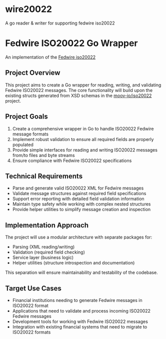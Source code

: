 # wire20022
A go reader &amp; writer for supporting fedwire iso20022 

# Fedwire ISO20022 Go Wrapper

An implementation of the [Fedwire iso20022](https://www.frbservices.org/financial-services/fednow/what-is-iso-20022-why-does-it-matter)

## Project Overview

This project aims to create a Go wrapper for reading, writing, and validating Fedwire ISO20022 messages. The core functionality will build upon the existing structs generated from XSD schemas in the [moov-io/iso20022](https://github.com/moov-io/iso20022) project.

## Project Goals

1. Create a comprehensive wrapper in Go to handle ISO20022 Fedwire message formats
2. Implement robust validation to ensure all required fields are properly populated
3. Provide simple interfaces for reading and writing ISO20022 messages from/to files and byte streams
4. Ensure compliance with Fedwire ISO20022 specifications

## Technical Requirements

- Parse and generate valid ISO20022 XML for Fedwire messages
- Validate message structures against required field specifications
- Support error reporting with detailed field validation information
- Maintain type safety while working with complex nested structures
- Provide helper utilities to simplify message creation and inspection

## Implementation Approach

The project will use a modular architecture with separate packages for:

- Parsing (XML reading/writing)
- Validation (required field checking)
- Service layer (business logic)
- Helper utilities (structure introspection and documentation)

This separation will ensure maintainability and testability of the codebase.

## Target Use Cases

- Financial institutions needing to generate Fedwire messages in ISO20022 format
- Applications that need to validate and process incoming ISO20022 Fedwire messages
- Development tools for working with Fedwire ISO20022 messages
- Integration with existing financial systems that need to migrate to ISO20022 formats
